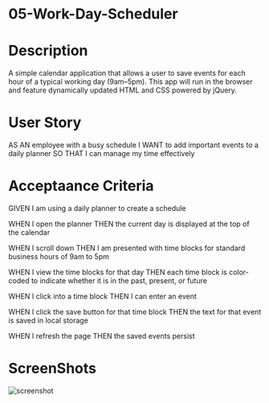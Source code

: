 # 05-Work-Day-Scheduler

# Description 
A simple calendar application that allows a user to save events for each hour of a typical working day (9am–5pm). This app will run in the browser and feature dynamically updated HTML and CSS powered by jQuery.


# User Story
AS AN employee with a busy schedule
I WANT to add important events to a daily planner
SO THAT I can manage my time effectively


# Acceptaance Criteria
GIVEN I am using a daily planner to create a schedule

WHEN I open the planner
THEN the current day is displayed at the top of the calendar

WHEN I scroll down
THEN I am presented with time blocks for standard business hours of 9am to 5pm

WHEN I view the time blocks for that day
THEN each time block is color-coded to indicate whether it is in the past, present, or future

WHEN I click into a time block
THEN I can enter an event

WHEN I click the save button for that time block
THEN the text for that event is saved in local storage

WHEN I refresh the page
THEN the saved events persist


# ScreenShots 
![screenshot](/Screenshot%202024-04-11%20at%2012.30.54 PM.png)